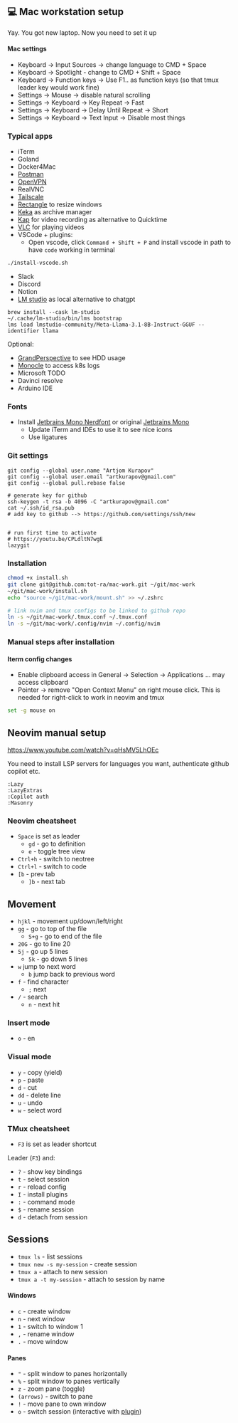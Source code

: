 ## 💻 Mac workstation setup

Yay. You got new laptop. Now you need to set it up

#### Mac settings

- Keyboard -> Input Sources -> change language to CMD + Space
- Keyboard -> Spotlight - change to CMD + Shift + Space
- Keyboard -> Function keys -> Use F1.. as function keys
  (so that tmux leader key would work fine)
- Settings -> Mouse -> disable natural scrolling
- Settings -> Keyboard -> Key Repeat -> Fast
- Settings -> Keyboard -> Delay Until Repeat -> Short
- Settings -> Keyboard -> Text Input -> Disable most things

### Typical apps

- iTerm
- Goland
- Docker4Mac
- [Postman](https://www.postman.com/downloads/)
- [OpenVPN](https://openvpn.net/downloads/openvpn-connect-latest.dmg)
- RealVNC
- [Tailscale](https://tailscale.com/)
- [Rectangle](https://rectangleapp.com/) to resize windows
- [Keka](https://www.keka.io/en/) as archive manager
- [Kap](https://getkap.co/) for video recording as alternative to Quicktime
- [VLC](https://get.videolan.org/vlc/3.0.21/macosx/vlc-3.0.21-arm64.dmg) for playing videos
- VSCode + plugins:
  - Open vscode, click `Command + Shift + P` and install vscode in path to have `code` working in terminal

```bash
./install-vscode.sh
```

- Slack
- Discord
- Notion
- [LM studio](https://lmstudio.ai/) as local alternative to chatgpt

```
brew install --cask lm-studio
~/.cache/lm-studio/bin/lms bootstrap
lms load lmstudio-community/Meta-Llama-3.1-8B-Instruct-GGUF --identifier llama
```

Optional:

- [GrandPerspective](https://grandperspectiv.sourceforge.net/) to see HDD usage
- [Monocle](https://monokle.io/download) to access k8s logs
- Microsoft TODO
- Davinci resolve
- Arduino IDE

### Fonts

- Install [Jetbrains Mono Nerdfont](https://www.nerdfonts.com/font-downloads) or original [Jetbrains Mono](https://www.jetbrains.com/lp/mono/)
  - Update iTerm and IDEs to use it to see nice icons
  - Use ligatures

### Git settings

```
git config --global user.name "Artjom Kurapov"
git config --global user.email "artkurapov@gmail.com"
git config --global pull.rebase false

# generate key for github
ssh-keygen -t rsa -b 4096 -C "artkurapov@gmail.com"
cat ~/.ssh/id_rsa.pub
# add key to github --> https://github.com/settings/ssh/new


# run first time to activate
# https://youtu.be/CPLdltN7wgE
lazygit
```

### Installation

```bash
chmod +x install.sh
git clone git@github.com:tot-ra/mac-work.git ~/git/mac-work
~/git/mac-work/install.sh
echo "source ~/git/mac-work/mount.sh" >> ~/.zshrc

# link nvim and tmux configs to be linked to github repo
ln -s ~/git/mac-work/.tmux.conf ~/.tmux.conf
ln -s ~/git/mac-work/.config/nvim ~/.config/nvim
```

### Manual steps after installation

#### Iterm config changes

- Enable clipboard access in General -> Selection -> Applications ... may access clipboard
- Pointer -> remove "Open Context Menu" on right mouse click. This is needed for right-click to work in neovim and tmux

```bash
set -g mouse on


```

## Neovim manual setup

https://www.youtube.com/watch?v=qHsMV5LhOEc

You need to install LSP servers for languages you want, authenticate github copilot etc.

```
:Lazy
:LazyExtras
:Copilot auth
:Masonry
```

### Neovim cheatsheet

- `Space` is set as leader
  - `gd` - go to definition
  - `e` - toggle tree view
- `Ctrl+h` - switch to neotree
- `Ctrl+l` - switch to code
- `[b` - prev tab
  - `]b` - next tab

## Movement

- `hjkl` - movement up/down/left/right
- `gg` - go to top of the file
  - `S+g` - go to end of the file
- `20G` - go to line 20
- `5j` - go up 5 lines
  - `5k` - go down 5 lines
- `w` jump to next word
  - `b` jump back to previous word
- `f` - find character
  - `;` next
- `/` - search
  - `n` - next hit

### Insert mode

- `o` - en

### Visual mode

- `y` - copy (yield)
- `p` - paste
- `d` - cut
- `dd` - delete line
- `u` - undo
- `w` - select word

### TMux cheatsheet

- `F3` is set as leader shortcut

Leader (`F3`) and:

- `?` - show key bindings
- `t` - select session
- `r` - reload config
- `I` - install plugins
- `:` - command mode
- `$` - rename session
- `d` - detach from session

## Sessions

- `tmux ls` - list sessions
- `tmux new -s my-session` - create session
- `tmux a` - attach to new session
- `tmux a -t my-session` - attach to session by name

#### Windows

- `c` - create window
- `n` - next window
- `1` - switch to window 1
- `,` - rename window
- `.` - move window

#### Panes

- `"` - split window to panes horizontally
- `%` - split window to panes vertically
- `z` - zoom pane (toggle)
- `(arrows)` - switch to pane
- `!` - move pane to own window
- `o` - switch session (interactive with [plugin](https://github.com/omerxx/tmux-sessionx))
